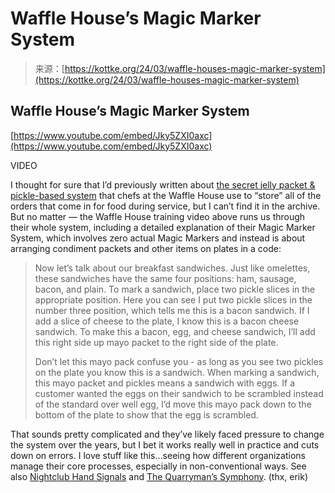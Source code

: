 <!--yml
category: 未分类
date: 2024-05-27 15:04:34
-->

# Waffle House’s Magic Marker System

> 来源：[https://kottke.org/24/03/waffle-houses-magic-marker-system](https://kottke.org/24/03/waffle-houses-magic-marker-system)

## Waffle House’s Magic Marker System

[https://www.youtube.com/embed/Jky5ZXI0axc](https://www.youtube.com/embed/Jky5ZXI0axc)

VIDEO

I thought for sure that I’d previously written about [the secret jelly packet & pickle-based system](https://www.flickr.com/photos/nickgray/378694469) that chefs at the Waffle House use to “store” all of the orders that come in for food during service, but I can’t find it in the archive. But no matter — the Waffle House training video above runs us through their whole system, including a detailed explanation of their Magic Marker System, which involves zero actual Magic Markers and instead is about arranging condiment packets and other items on plates in a code:

> Now let’s talk about our breakfast sandwiches. Just like omelettes, these sandwiches have the same four positions: ham, sausage, bacon, and plain. To mark a sandwich, place two pickle slices in the appropriate position. Here you can see I put two pickle slices in the number three position, which tells me this is a bacon sandwich. If I add a slice of cheese to the plate, I know this is a bacon cheese sandwich. To make this a bacon, egg, and cheese sandwich, I’ll add this right side up mayo packet to the right side of the plate.
> 
> Don’t let this mayo pack confuse you - as long as you see two pickles on the plate you know this is a sandwich. When marking a sandwich, this mayo packet and pickles means a sandwich with eggs. If a customer wanted the eggs on their sandwich to be scrambled instead of the standard over well egg, I’d move this mayo pack down to the bottom of the plate to show that the egg is scrambled.

That sounds pretty complicated and they’ve likely faced pressure to change the system over the years, but I bet it works really well in practice and cuts down on errors. I love stuff like this…seeing how different organizations manage their core processes, especially in non-conventional ways. See also [Nightclub Hand Signals](https://kottke.org/09/03/nightclub-hand-signals) and [The Quarryman’s Symphony](https://kottke.org/14/10/the-quarrymans-symphony). (thx, erik)